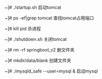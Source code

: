 ~]# ./startup.sh  启动tomcat

~]#  ps -ef|grep tomcat 查找tomcat占用端口

~]# kill pid 杀进程

~]# ./shutdown.sh 关闭tomcat


~]# rm -rf springboot_v2  删文件夹

~]# mkdir/data/blank  创建文件夹

~]# ./mysqld_safe --user=mysql &  启动mysql